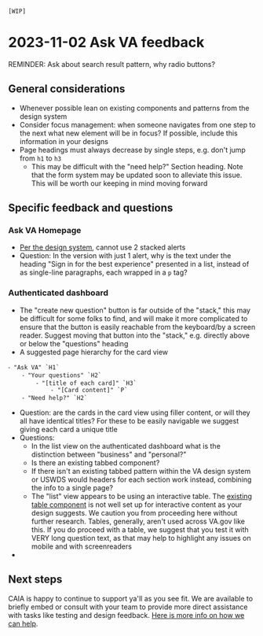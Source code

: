 `[WIP]`

# 2023-11-02 Ask VA feedback

REMINDER: Ask about search result pattern, why radio buttons?

## General considerations

- Whenever possible lean on existing components and patterns from the design system
- Consider focus management: when someone navigates from one step to the next what new element will be in focus? If possible, include this information in your designs
- Page headings must always decrease by single steps, e.g. don't jump from `h1` to `h3`
	- This may be difficult with the "need help?" Section heading. Note that the form system may be updated soon to alleviate this issue. This will be worth our keeping in mind moving forward

## Specific feedback and questions

### Ask VA Homepage

- [Per the design system](https://design.va.gov/components/alert#how-to-use-alerts), cannot use 2 stacked alerts
- Question: In the version with just 1 alert, why is the text under the heading "Sign in for the best experience" presented in a list, instead of as single-line paragraphs, each wrapped in a `p` tag? 


### Authenticated dashboard

- The "create new question" button is far outside of the "stack," this may be difficult for some folks to find, and will make it more complicated to ensure that the button is easily reachable from the keyboard/by a screen reader. Suggest moving that button into the "stack," e.g. directly above or below the "questions" heading
- A suggested page hierarchy for the card view

```
⁃ "Ask VA" `H1`
	⁃ "Your questions" `H2`
		⁃ "[title of each card]" `H3`
			- "[Card content]" `P`
	⁃ "Need help?" `H2`
```

- Question: are the cards in the card view using filler content, or will they all have identical titles? For these to be easily navigable we suggest giving each card a unique title
- Questions: 
	- In the list view on the authenticated dashboard what is the distinction between "business" and "personal?" 
	- Is there an existing tabbed component?
	- If there isn't an existing tabbed pattern within the VA design system or USWDS would headers for each section work instead, combining the info to a single page?
	- The "list" view appears to be using an interactive table. The [existing table component](https://design.va.gov/components/table) is not well set up for interactive content as your design suggests. We caution you from proceeding here without further research. Tables, generally, aren't used across VA.gov like this. If you do proceed with a table, we suggest that you test it with VERY long question text, as that may help to highlight any issues on mobile and with screenreaders
- 

## Next steps

CAIA is happy to continue to support ya'll as you see fit. We are available to briefly embed or consult with your team to provide more direct assistance with tasks like testing and design feedback. [Here is more info on how we can help](https://github.com/department-of-veterans-affairs/va.gov-team/blob/master/teams/CAIA/accessibility/README.md).
